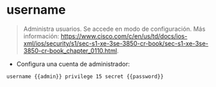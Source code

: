 # username

> Administra usuarios.
> Se accede en modo de configuración.
> Más información: <https://www.cisco.com/c/en/us/td/docs/ios-xml/ios/security/s1/sec-s1-xe-3se-3850-cr-book/sec-s1-xe-3se-3850-cr-book_chapter_0110.html>.

- Configura una cuenta de administrador:

`username {{admin}} privilege 15 secret {{password}}`
